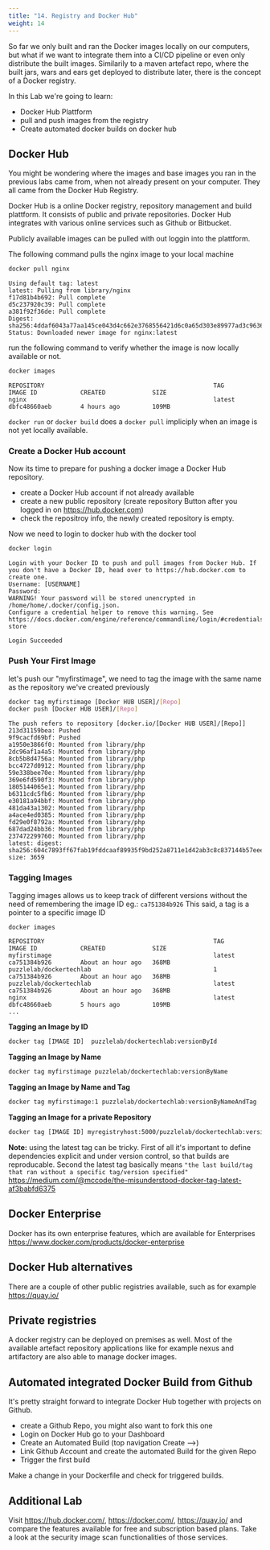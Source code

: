```yaml
---
title: "14. Registry and Docker Hub"
weight: 14
---
```


So far we only built and ran the Docker images locally on our computers, but what if we want to integrate them into a CI/CD pipeline or even only distribute the built images.
Similarily to a maven artefact repo, where the built jars, wars and ears get deployed to distribute later, there is the concept of a Docker registry.

In this Lab we're going to learn:
* Docker Hub Plattform
* pull and push images from the registry
* Create automated docker builds on docker hub

## Docker Hub

You might be wondering where the images and base images you ran in the previous labs came from, when not already present on your computer. They all came from the Docker Hub Registry.

Docker Hub is a online Docker registry, repository management and build plattform. It consists of public and private repositories. Docker Hub integrates with various online services such as Github or Bitbucket.

Publicly available images can be pulled with out loggin into the plattform.

The following command pulls the nginx image to your local machine
```bash
docker pull nginx
```

```
Using default tag: latest
latest: Pulling from library/nginx
f17d81b4b692: Pull complete 
d5c237920c39: Pull complete 
a381f92f36de: Pull complete 
Digest: sha256:4ddaf6043a77aa145ce043d4c662e3768556421d6c0a65d303e89977ad3c9636
Status: Downloaded newer image for nginx:latest
```

run the following command to verify whether the image is now locally available or not.

```bash
docker images
```

```
REPOSITORY                                               TAG                 IMAGE ID            CREATED             SIZE
nginx                                                    latest              dbfc48660aeb        4 hours ago         109MB
```

`docker run` or `docker build` does a `docker pull` impliciply when an image is not yet locally available.

### Create a Docker Hub account

Now its time to prepare for pushing a docker image a Docker Hub repository. 

* create a Docker Hub account if not already available
* create a new public repository (create repository Button after you logged in on https://hub.docker.com)
* check the repositroy info, the newly created repository is empty.

Now we need to login to docker hub with the docker tool
```bash
docker login
```

```
Login with your Docker ID to push and pull images from Docker Hub. If you don't have a Docker ID, head over to https://hub.docker.com to create one.
Username: [USERNAME]
Password: 
WARNING! Your password will be stored unencrypted in /home/home/.docker/config.json.
Configure a credential helper to remove this warning. See
https://docs.docker.com/engine/reference/commandline/login/#credentials-store

Login Succeeded
```

### Push Your First Image

let's push our "myfirstimage", we need to tag the image with the same name as the repository we've created previously
```bash
docker tag myfirstimage [Docker HUB USER]/[Repo]
docker push [Docker HUB USER]/[Repo]
```

```
The push refers to repository [docker.io/[Docker HUB USER]/[Repo]]
213d31159bea: Pushed 
9f9cacfd69bf: Pushed 
a1950e3866f0: Mounted from library/php 
2dc96af1a4a5: Mounted from library/php 
8cb5b8d4756a: Mounted from library/php 
bcc4727d0912: Mounted from library/php 
59e338bee70e: Mounted from library/php 
369e6fd590f3: Mounted from library/php 
1805144065e1: Mounted from library/php 
b6311cdc5fb6: Mounted from library/php 
e30181a94bbf: Mounted from library/php 
481da43a1302: Mounted from library/php 
a4ace4ed0385: Mounted from library/php 
fd29e0f8792a: Mounted from library/php 
687dad24bb36: Mounted from library/php 
237472299760: Mounted from library/php 
latest: digest: sha256:604c7893ff67fab19fddcaaf89935f9bd252a8711e1d42ab3c8c837144b57eee size: 3659
```

### Tagging Images

Tagging images allows us to keep track of different versions without the need of remembering the image ID eg.: `ca751384b926`
This said, a tag is a pointer to a specific image ID

```bash
docker images
```

```
REPOSITORY                                               TAG                 IMAGE ID            CREATED             SIZE
myfirstimage                                             latest              ca751384b926        About an hour ago   368MB
puzzlelab/dockertechlab                                  1                   ca751384b926        About an hour ago   368MB
puzzlelab/dockertechlab                                  latest              ca751384b926        About an hour ago   368MB
nginx                                                    latest              dbfc48660aeb        5 hours ago         109MB
...
```

**Tagging an Image by ID**

```bash
docker tag [IMAGE ID]  puzzlelab/dockertechlab:versionById
```

**Tagging an Image by Name**

```bash
docker tag myfirstimage puzzlelab/dockertechlab:versionByName
```

**Tagging an Image by Name and Tag**

```bash
docker tag myfirstimage:1 puzzlelab/dockertechlab:versionByNameAndTag
```

**Tagging an Image for a private Repository**

```bash
docker tag [IMAGE ID] myregistryhost:5000/puzzlelab/dockertechlab:version0.1
```

**Note:** using the latest tag can be tricky. First of all it's important to define dependencies explicit and under version control, so that builds are reproducable. Second the latest tag basically means `"the last build/tag that ran without a specific tag/version specified"` https://medium.com/@mccode/the-misunderstood-docker-tag-latest-af3babfd6375

## Docker Enterprise 

Docker has its own enterprise features, which are available for Enterprises https://www.docker.com/products/docker-enterprise

## Docker Hub alternatives 

There are a couple of other public registries available, such as for example https://quay.io/

## Private registries

A docker registry can be deployed on premises as well. Most of the available artefact repository applications like for example nexus and artifactory are also able to manage docker images. 

## Automated integrated Docker Build from Github

It's pretty straight forward to integrate Docker Hub together with projects on Github.

* create a Github Repo, you might also want to fork this one
* Login on Docker Hub go to your Dashboard
* Create an Automated Build (top navigation Create -->)
* Link Github Account and create the automated Build for the given Repo
* Trigger the first build

Make a change in your Dockerfile and check for triggered builds.


## Additional Lab

Visit https://hub.docker.com/, https://docker.com/, https://quay.io/ and compare the features available for free and subscription based plans.
Take a look at the security image scan functionalities of those services.